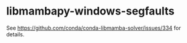 # libmambapy-windows-segfaults

See https://github.com/conda/conda-libmamba-solver/issues/334 for details.
